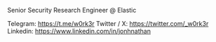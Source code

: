 Senior Security Research Engineer @ Elastic

Telegram: https://t.me/w0rk3r
Twitter / X: https://twitter.com/_w0rk3r
Linkedin: https://www.linkedin.com/in/jonhnathan
